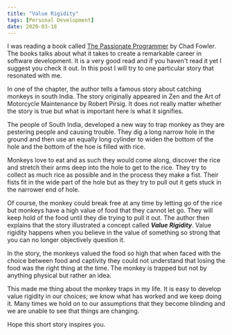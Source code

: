 ```yaml
---
title: "Value Rigidity"
tags: [Personal Development]
date: 2020-03-18
---
```

I was reading a book called [The Passionate Programmer](https://www.amazon.com/Passionate-Programmer-Remarkable-Development-Pragmatic/dp/1934356344)  by Chad Fowler. The books talks about what it takes to create a remarkable career in software development. It is a very good read and if you haven't read it yet I suggest you check it out. In this post I will try to one particular story that resonated with me.
<!--more-->

In one of the chapter, the author tells a famous story about catching monkeys in south India. The story originally appeared in Zen and the Art of Motorcycle Maintenance by Robert Pirsig. It does not really matter whether the story is true but what is important here is what it signifies.

The people of South India, developed a new way to trap monkey as they are pestering people and causing trouble. They dig a long narrow hole in the ground and then use an equally long cylinder to widen the bottom of the hole and the bottom of the hoe is filled with rice.

Monkeys love to eat and as such they would come along, discover the rice and stretch their arms deep into the hole to get to the rice. They try to collect as much rice as possible and in the process they make a fist. Their fists fit in the wide part of the hole but as they try to pull out it gets stuck in the narrower end of hole.

Of course, the monkey could break free at any time by letting go of the rice but monkeys have a high value of food that they cannot let go. They will keep hold of the food until they die trying to pull it out. The author then explains that the story illustrated a concept called ***Value Rigidity***. Value rigidity happens when you believe in the value of something so strong that you can no longer objectively question it.

In the story, the monkeys valued the food so high that when faced with the choice between food and captivity they could not understand that losing the food was the right thing at the time. The monkey is trapped but not by anything physical but rather an idea.

This made me thing about the monkey traps in my life. It is easy to develop value rigidity in our choices; we know what has worked and we keep doing it. Many times we hold on to our assumptions that they become blinding and we are unable to see that things are changing.

Hope this short story inspires you.